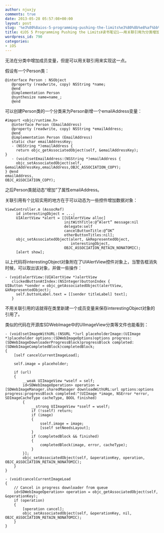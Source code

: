 ```yaml
---
author: njuxjy
comments: true
date: 2013-05-28 05:57:08+00:00
layout: post
slug: '%e3%80%8aios-5-programming-pushing-the-limits%e3%80%8b%e8%af%bb%e4%b9%a6%e7%ac%94%e8%ae%b01-%e7%94%a8%e5%85%b3%e8%81%94%e5%bc%95%e7%94%a8%e4%b8%ba%e5%88%86%e7%b1%bb%e5%a2%9e%e5%8a%a0'
title: 《iOS 5 Programming Pushing the Limits》读书笔记1——用关联引用为分类增加数据
wordpress_id: 790
categories:
- iOS
---
```


无法在分类中增加成员变量，但是可以用关联引用来实现这一点。

假设有一个Person类：

    
    @interface Person : NSObject
       @property (readwrite, copy) NSString *name;
       @end
       @implementation Person
       @synthesize name=name_;
       @end


可以创建Person类的一个分类来为Person新增一个emailAddress变量：

    
    #import <objc/runtime.h>
       @interface Person (EmailAddress)
       @property (readwrite, copy) NSString *emailAddress;
       @end
       @implementation Person (EmailAddress)
       static char emailAddressKey;
       - (NSString *)emailAddress {
         return objc_getAssociatedObject(self, &emailAddressKey);
    }
       - (void)setEmailAddress:(NSString *)emailAddress {
         objc_setAssociatedObject(self, &emailAddressKey,emailAddress,OBJC_ASSOCIATION_COPY);
    } @end
    emailAddress,
    OBJC_ASSOCIATION_COPY);


之后Person类就动态“增加”了属性emailAddress。

关联引用有个比较实用的地方在于可以动态为一些控件增加数据对象：

    
    ViewController.m (AssocRef)
         id interestingObject = ...;
         UIAlertView *alert = [[UIAlertView alloc]
                               initWithTitle:@”Alert” message:nil
                               delegate:self
                               cancelButtonTitle:@”OK”
                               otherButtonTitles:nil];
         objc_setAssociatedObject(alert, &kRepresentedObject,
                                  interestingObject,
                               OBJC_ASSOCIATION_RETAIN_NONATOMIC);
         [alert show];


以上代码将interestingObject对象附在了UIAlertView控件对象上，当警告框消失时候，可以取出该对象，并做一些操作：

    
    - (void)alertView:(UIAlertView *)alertView
       clickedButtonAtIndex:(NSInteger)buttonIndex {
    UIButton *sender = objc_getAssociatedObject(alertView, &kRepresentedObject);
         self.buttonLabel.text = [[sender titleLabel] text];
       }


不用关联引用的话就得在类里新建一个成员变量来保存interestingObject对象的引用了。

类似的代码在开源库SDWebImage中的UIImageView分类等文件也能看到：

    
    - (void)setImageWithURL:(NSURL *)url placeholderImage:(UIImage *)placeholder options:(SDWebImageOptions)options progress:(SDWebImageDownloaderProgressBlock)progressBlock completed:(SDWebImageCompletedBlock)completedBlock;
    {
        [self cancelCurrentImageLoad];
    
        self.image = placeholder;
    
        if (url)
        {
            __weak UIImageView *wself = self;
            id<SDWebImageOperation> operation = [SDWebImageManager.sharedManager downloadWithURL:url options:options progress:progressBlock completed:^(UIImage *image, NSError *error, SDImageCacheType cacheType, BOOL finished)
            {
                __strong UIImageView *sself = wself;
                if (!sself) return;
                if (image)
                {
                    sself.image = image;
                    [sself setNeedsLayout];
                }
                if (completedBlock && finished)
                {
                    completedBlock(image, error, cacheType);
                }
            }];
            objc_setAssociatedObject(self, &operationKey, operation, OBJC_ASSOCIATION_RETAIN_NONATOMIC);
        }
    }
    
    - (void)cancelCurrentImageLoad
    {
        // Cancel in progress downloader from queue
        id<SDWebImageOperation> operation = objc_getAssociatedObject(self, &operationKey);
        if (operation)
        {
            [operation cancel];
            objc_setAssociatedObject(self, &operationKey, nil, OBJC_ASSOCIATION_RETAIN_NONATOMIC);
        }
    }
